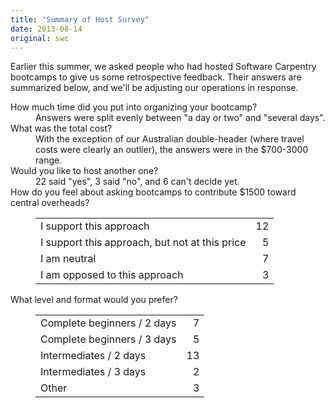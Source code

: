 ```yaml
---
title: "Summary of Host Survey"
date: 2013-08-14
original: swc
---
```

<p>
  Earlier this summer,
  we asked people who had hosted Software Carpentry bootcamps to give us some retrospective feedback.
  Their answers are summarized below,
  and we'll be adjusting our operations in response.
</p>
<dl>
  <dt>How much time did you put into organizing your bootcamp?</dt>
  <dd>
    Answers were split evenly between "a day or two" and "several days".
  </dd>
  <dt>What was the total cost?</dt>
  <dd>
    With the exception of our Australian double-header
    (where travel costs were clearly an outlier),
    the answers were in the $700-3000 range.
  </dd>
  <dt>Would you like to host another one?</dt>
  <dd>
    22 said "yes",
    3 said "no",
    and 6 can't decide yet.
  </dd>
  <dt>How do you feel about asking bootcamps to contribute $1500 toward central overheads?</dt>
  <dd>
    <table>
      <tr><td>I support this approach</td><td align="right">12</td></tr>
      <tr><td>I support this approach, but not at this price</td><td align="right">5</td></tr>
      <tr><td>I am neutral</td><td align="right">7</td></tr>
      <tr><td>I am opposed to this approach</td><td align="right">3</td></tr>
    </table>
  </dd>
  <dt>What level and format would you prefer?</dt>
  <dd>
    <table>
      <tr><td>Complete beginners / 2 days</td><td align="right">7</td></tr>
      <tr><td>Complete beginners / 3 days</td><td align="right">5</td></tr>
      <tr><td>Intermediates / 2 days</td><td align="right">13</td></tr>
      <tr><td>Intermediates / 3 days</td><td align="right">2</td></tr>
      <tr><td>Other</td><td align="right">3</td></tr>
    </table>
  </dd>
</dl>
